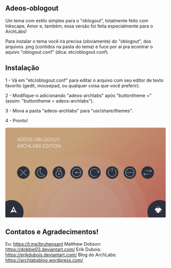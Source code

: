 
## Adeos-oblogout

Um tema com estilo simples para o "oblogout", totalmente feito com Inkscape, Amor e, também, essa versão foi feita especialmente para o ArchLabs!

Para instalar o tema você irá precisa (obviamente) do "oblogout", dos arquivos .png (contidos na pasta do tema) e fuce por aí pra econtrar o aquivo "oblogout.conf" (dica: etc/oblogout.conf).

## Instalação

1 - Vá em "etc/oblogout.conf" para editar o arquivo com seu editor de texto favorito (gedit, mousepad, ou qualquer coisa que você preferir).

2 - Modifique-o adicionando "adeos-archlabs" após "buttontheme =" (assim: "buttontheme = adeos-archlabs").

3 - Mova a pasta "adeos-archlabs" para "usr/share/themes".

4 - Pronto!

![My image](https://github.com/bruhensant/Adeos-Oblogout/blob/master/adeos-archlabs/Preview-ArchLabs.png)

## Contatos e Agradecimentos!

Eu: https://t.me/bruhensant
Matthew Dobson: https://dobbie03.deviantart.com/
Erik Dubois: https://erikdubois.deviantart.com/
Blog do ArchLabs: https://archlabsblog.wordpress.com/